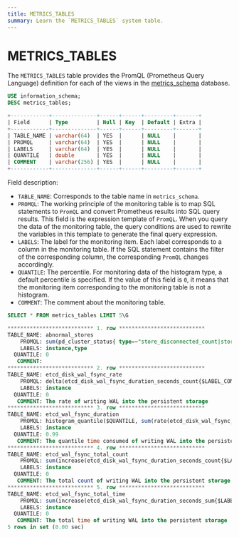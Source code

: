 ```yaml
---
title: METRICS_TABLES
summary: Learn the `METRICS_TABLES` system table.
---
```


# METRICS_TABLES

The `METRICS_TABLES` table provides the PromQL (Prometheus Query Language) definition for each of the views in the [metrics_schema](/metrics-schema.md) database.


```sql
USE information_schema;
DESC metrics_tables;
```

```sql
+------------+--------------+------+------+---------+-------+
| Field      | Type         | Null | Key  | Default | Extra |
+------------+--------------+------+------+---------+-------+
| TABLE_NAME | varchar(64)  | YES  |      | NULL    |       |
| PROMQL     | varchar(64)  | YES  |      | NULL    |       |
| LABELS     | varchar(64)  | YES  |      | NULL    |       |
| QUANTILE   | double       | YES  |      | NULL    |       |
| COMMENT    | varchar(256) | YES  |      | NULL    |       |
+------------+--------------+------+------+---------+-------+
```

Field description:

* `TABLE_NAME`: Corresponds to the table name in `metrics_schema`.
* `PROMQL`: The working principle of the monitoring table is to map SQL statements to `PromQL` and convert Prometheus results into SQL query results. This field is the expression template of `PromQL`. When you query the data of the monitoring table, the query conditions are used to rewrite the variables in this template to generate the final query expression.
* `LABELS`: The label for the monitoring item. Each label corresponds to a column in the monitoring table. If the SQL statement contains the filter of the corresponding column, the corresponding `PromQL` changes accordingly.
* `QUANTILE`: The percentile. For monitoring data of the histogram type, a default percentile is specified. If the value of this field is `0`, it means that the monitoring item corresponding to the monitoring table is not a histogram.
* `COMMENT`: The comment about the monitoring table.


```sql
SELECT * FROM metrics_tables LIMIT 5\G
```

```sql
*************************** 1. row ***************************
TABLE_NAME: abnormal_stores
    PROMQL: sum(pd_cluster_status{ type=~"store_disconnected_count|store_unhealth_count|store_low_space_count|store_down_count|store_offline_count|store_tombstone_count"})
    LABELS: instance,type
  QUANTILE: 0
   COMMENT:
*************************** 2. row ***************************
TABLE_NAME: etcd_disk_wal_fsync_rate
    PROMQL: delta(etcd_disk_wal_fsync_duration_seconds_count{$LABEL_CONDITIONS}[$RANGE_DURATION])
    LABELS: instance
  QUANTILE: 0
   COMMENT: The rate of writing WAL into the persistent storage
*************************** 3. row ***************************
TABLE_NAME: etcd_wal_fsync_duration
    PROMQL: histogram_quantile($QUANTILE, sum(rate(etcd_disk_wal_fsync_duration_seconds_bucket{$LABEL_CONDITIONS}[$RANGE_DURATION])) by (le,instance))
    LABELS: instance
  QUANTILE: 0.99
   COMMENT: The quantile time consumed of writing WAL into the persistent storage
*************************** 4. row ***************************
TABLE_NAME: etcd_wal_fsync_total_count
    PROMQL: sum(increase(etcd_disk_wal_fsync_duration_seconds_count{$LABEL_CONDITIONS}[$RANGE_DURATION])) by (instance)
    LABELS: instance
  QUANTILE: 0
   COMMENT: The total count of writing WAL into the persistent storage
*************************** 5. row ***************************
TABLE_NAME: etcd_wal_fsync_total_time
    PROMQL: sum(increase(etcd_disk_wal_fsync_duration_seconds_sum{$LABEL_CONDITIONS}[$RANGE_DURATION])) by (instance)
    LABELS: instance
  QUANTILE: 0
   COMMENT: The total time of writing WAL into the persistent storage
5 rows in set (0.00 sec)
```
